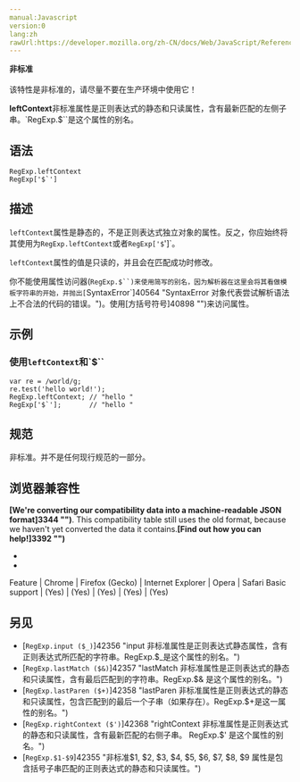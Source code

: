 ```yaml
---
manual:Javascript
version:0
lang:zh
rawUrl:https://developer.mozilla.org/zh-CN/docs/Web/JavaScript/Reference/Global_Objects/RegExp/leftContext#
---
```






**非标准**<br></br>该特性是非标准的，请尽量不要在生产环境中使用它！





**leftContext**非标准属性是正则表达式的静态和只读属性，含有最新匹配的左侧子串。`RegExp.$``是这个属性的别名。


## 语法<a name="语法"></a>

```
RegExp.leftContext
RegExp['$`']

```

## 描述<a name="描述"></a>


`leftContext`属性是静态的，不是正则表达式独立对象的属性。反之，你应始终将其使用为`RegExp.leftContext`或者`RegExp['$`']`。



`leftContext`属性的值是只读的，并且会在匹配成功时修改。



你不能使用属性访问器(`RegExp.$``)来使用简写的别名，因为解析器在这里会将其看做模板字符串的开始，并抛出[`SyntaxError`]40564 "SyntaxError 对象代表尝试解析语法上不合法的代码的错误。")。使用[方括号符号]40898 "")来访问属性。


## 示例<a name="示例"></a>

### 使用`leftContext`和`$``<a name="使用_leftContext_和"></a>

```
var re = /world/g;
re.test('hello world!');
RegExp.leftContext; // "hello "
RegExp['$`'];       // "hello "
```

## 规范<a name="规范"></a>


非标准。并不是任何现行规范的一部分。


## 浏览器兼容性<a name="浏览器兼容性"></a>


**[We&#39;re converting our compatibility data into a machine-readable JSON format]3344 "")**. This compatibility table still uses the old format, because we haven&#39;t yet converted the data it contains.**[Find out how you can help!]3392 "")**


* 
* 

Feature | Chrome | Firefox (Gecko) | Internet Explorer | Opera | Safari 
Basic support | (Yes) | (Yes) | (Yes) | (Yes) | (Yes) 





## 另见<a name="另见"></a>

* <i></i>[`RegExp.input ($_)`]42356 "input 非标准属性是正则表达式静态属性，含有正则表达式所匹配的字符串。RegExp.$_是这个属性的别名。")
* <i></i>[`RegExp.lastMatch ($&)`]42357 "lastMatch 非标准属性是正则表达式的静态和只读属性，含有最后匹配到的字符串。RegExp.$& 是这个属性的别名。")
* <i></i>[`RegExp.lastParen ($+)`]42358 "lastParen 非标准属性是正则表达式的静态和只读属性，包含匹配到的最后一个子串（如果存在）。RegExp.$+是这一属性的别名。")
* <i></i>[`RegExp.rightContext ($')`]42368 "rightContext 非标准属性是正则表达式的静态和只读属性，含有最新匹配的右侧子串。 RegExp.$' 是这个属性的别名。")
* <i></i>[`RegExp.$1-$9`]42355 "非标准$1, $2, $3, $4, $5, $6, $7, $8, $9 属性是包含括号子串匹配的正则表达式的静态和只读属性。")



